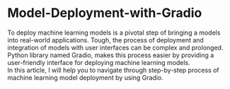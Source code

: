 # Model-Deployment-with-Gradio
To deploy machine learning models is a pivotal step of bringing a models into real-world applications. Tough, the process of deployment and integration of models with user interfaces can be complex and prolonged. 
Python library named Gradio, makes this process easier by providing a user-friendly interface for deploying machine learning models.   
In this article, I will help you to navigate through step-by-step process of machine learning model deployment by using Gradio.
